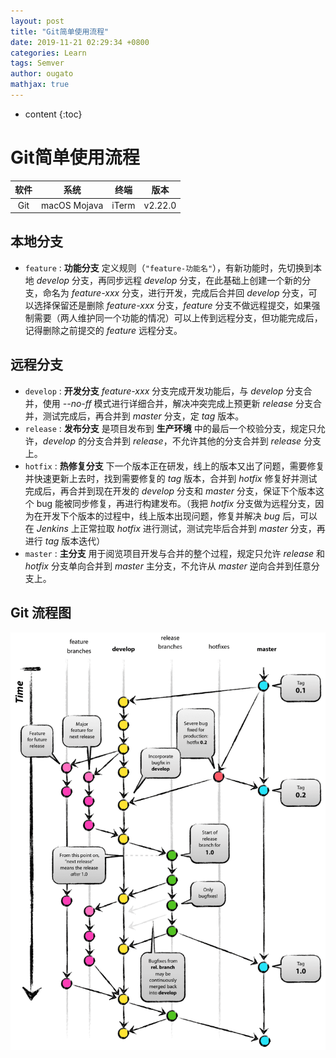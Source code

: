 ```yaml
---
layout: post
title: "Git简单使用流程"
date: 2019-11-21 02:29:34 +0800
categories: Learn
tags: Semver
author: ougato
mathjax: true
---
```


* content
{:toc}




# Git简单使用流程

|软件|系统|终端|版本|
|:--:|:--:|:--:|:--:|
|Git|macOS Mojava|iTerm|v2.22.0|

## 本地分支

* `feature` : **功能分支** 定义规则（`"feature-功能名"`），有新功能时，先切换到本地 *develop* 分支，再同步远程 *develop* 分支，在此基础上创建一个新的分支，命名为 *feature-xxx* 分支，进行开发，完成后合并回 *develop* 分支，可以选择保留还是删除 *feature-xxx* 分支，*feature* 分支不做远程提交，如果强制需要（两人维护同一个功能的情况）可以上传到远程分支，但功能完成后，记得删除之前提交的 *feature* 远程分支。

## 远程分支

* `develop` : **开发分支** *feature-xxx* 分支完成开发功能后，与 *develop* 分支合并，使用 *--no-ff* 模式进行详细合并，解决冲突完成上预更新 *release* 分支合并，测试完成后，再合并到 *master* 分支，定 *tag* 版本。
* `release` : **发布分支** 是项目发布到 **生产环境** 中的最后一个校验分支，规定只允许，*develop* 的分支合并到 *release*，不允许其他的分支合并到 *release* 分支上。
* `hotfix` : **热修复分支** 下一个版本正在研发，线上的版本又出了问题，需要修复并快速更新上去时，找到需要修复的 *tag* 版本，合并到 *hotfix* 修复好并测试完成后，再合并到现在开发的 *develop* 分支和 *master* 分支，保证下个版本这个 bug 能被同步修复，再进行构建发布。（我把 *hotfix* 分支做为远程分支，因为在开发下个版本的过程中，线上版本出现问题，修复并解决 *bug* 后，可以在 *Jenkins* 上正常拉取 *hotfix* 进行测试，测试完毕后合并到 *master* 分支，再进行 *tag* 版本迭代）
* `master` : **主分支** 用于阅览项目开发与合并的整个过程，规定只允许 *release* 和 *hotfix* 分支单向合并到 *master* 主分支，不允许从 *master* 逆向合并到任意分支上。

## Git 流程图

![git-model](https://raw.githubusercontent.com/ougato/ougato.github.res/master/2020-01-17-Git/git-model.png)